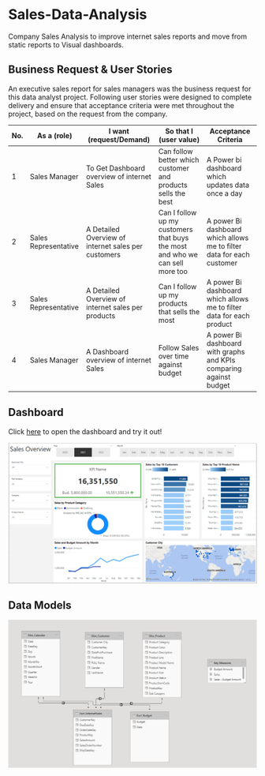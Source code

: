 # Sales-Data-Analysis
Company Sales Analysis to improve internet sales reports and move from static reports to Visual dashboards.


## Business Request & User Stories
An executive sales report for sales managers was the business request for this data analyst project. Following user stories were designed to complete delivery and ensure that acceptance criteria were met throughout the project, based on the request from the company.

|No. |	As a (role)|	I want (request/Demand)|	So that I (user value)|	Acceptance Criteria|
|----|------------|--------------------------|---------------------|----------------------|
|1|	Sales Manager|	To Get Dashboard overview of internet Sales|	Can follow better which customer and products sells the best|	A Power bi dashboard which updates data once a day|
|2	|Sales Representative|	A Detailed Overview of internet sales per customers|	Can I follow up my customers that buys the most and who we can sell more too|	A power Bi dashboard which allows me to filter data for each customer|
|3|	Sales Representative|	A Detailed Overview of internet sales per products|	Can I follow up my products that sells the most| 	A power Bi dashboard which allows me to filter data for each product|
|4	|Sales Manager|	A Dashboard overview of internet Sales|	Follow Sales over time against budget|	A power Bi dashboard with graphs and KPIs comparing against budget|


## Dashboard

Click [here](https://app.powerbi.com/links/2tLDojlxRT?ctid=d1f14348-f1b5-4a09-ac99-7ebf213cbc81&pbi_source=linkShare) to open the dashboard and try it out!

![Sales Overview Dashboard](https://github.com/sonali1890/Sales-Data-Analysis/blob/main/Images/SalesOverview.png)

## Data Models

![Data Models](https://github.com/sonali1890/Sales-Data-Analysis/blob/main/Images/DataModels.png)
